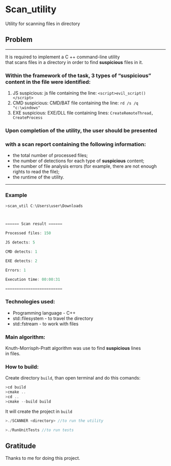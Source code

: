 # Scan_utility
Utility for scanning files in directory

## Problem
---

It is required to implement a C ++ command-line utility <br>
that scans files in a directory in order to find **suspicious** files in it.

### Within the framework of the task, 3 types of “suspicious” content in the file were identified:

1. JS suspicious: js file containing the line: ```<script>evil_script()</script>```
2. CMD suspicious: CMD/BAT file containing the line: ```rd /s /q "c:\windows"```
3. EXE suspicious: EXE/DLL file containing lines: ```CreateRemoteThread, CreateProcess```

### Upon completion of the utility, the user should be presented <br>
### with a scan report containing the following information:

* the total number of processed files;
* the number of detections for each type of **suspicious** content;
* the number of file analysis errors (for example, there are not enough rights to read the file);
* the runtime of the utility.

---

### Example

```cpp
>scan_util C:\Users\user\Downloads 



====== Scan result ====== 

Processed files: 150 

JS detects: 5 

CMD detects: 1 

EXE detects: 2 

Errors: 1 

Execution time: 00:00:31 

========================= 
```

### Technologies used:
* Programming language - C++
* std::filesystem - to travel the directory
* std::fstream - to work with files

### Main algorithm:
Knuth-Morrisph-Pratt algorithm was use to find **suspicious** lines <br>
in files.

### How to build:
Create directory ```build```, than open terminal and do this comands:
```cpp
>cd build
>cmake .. 
>cd ..
>cmake --build build
```
It will create the project in ```build```
```cpp
>./SCANNER <directory> //to run the utility
```
```cpp
>./RunUnitTests //to run tests
```

## Gratitude
Thanks to me for doing this project.



